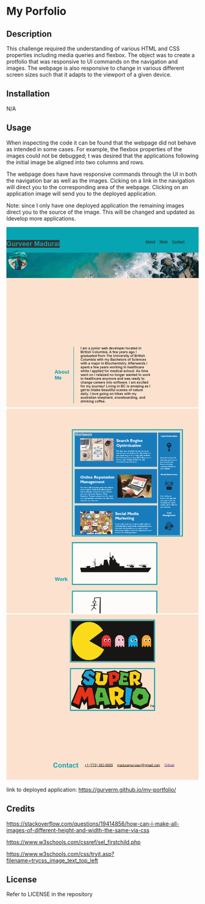 # My Porfolio

## Description

This challenge required the understanding of various HTML and CSS properties including media queries and flexbox. The object was to create a protfolio that was responsive to UI commands on the navigation and images. The webpage is also responsive to change in various different screen sizes such that it adapts to the viewport of a given device. 

## Installation

N/A

## Usage

When inspecting the code it can be found that the webpage did not behave as intended in some cases. For example, the flexbox properties of the images could not be debugged; t was desired that the applications following the initial image be aligned into two columns and rows. 

The webpage does have have responsive commands through the UI in both the navigation bar as well as the images. Cicking on a link in the navigation will direct you to the corresponding area of the webpage. Clicking on an application image will send you to the deployed application.

Note: since I only have one deployed application the remaining images direct you to the source of the image. This will be changed and updated as Idevelop more applications.


![My-Portfolio Deployed](/assets/images/deployed.PNG)
![](/assets/images/deployed2.PNG)
![](/assets/images/deployed3.PNG)

link to deployed application: https://gurverm.github.io/my-portfolio/ 
## Credits

https://stackoverflow.com/questions/19414856/how-can-i-make-all-images-of-different-height-and-width-the-same-via-css

https://www.w3schools.com/cssref/sel_firstchild.php

https://www.w3schools.com/css/tryit.asp?filename=trycss_image_text_top_left 


## License

Refer to LICENSE in the repository

